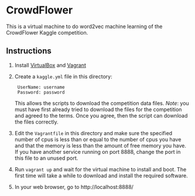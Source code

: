 # CrowdFlower

This is a virtual machine to do word2vec machine learning of the CrowdFlower Kaggle competition.

## Instructions

1. Install [VirtualBox](https://www.virtualbox.org/wiki/Downloads) and [Vagrant](https://www.vagrantup.com/downloads.html)

1. Create a `kaggle.yml` file in this directory:

        UserName: username
        Password: password

   This allows the scripts to download the competition data files. _Note_: you must have first already tried to download
   the files for the competition and agreed to the terms. Once you agree, then the script can download the files correctly.

2. Edit the `Vagrantfile` in this directory and make sure the specified number of cpus is less than or equal to the number of cpus you have
and that the memory is less than the amount of free memory you have. If you have another service running on port 8888,
change the port in this file to an unused port.

3. Run `vagrant up` and wait for the virtual machine to install and boot. The first time will take a while to download
and install the required software.

4. In your web browser, go to http://localhost:8888/
